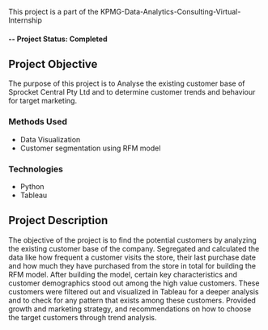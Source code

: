 
This project is a part of the KPMG-Data-Analytics-Consulting-Virtual-Internship

#### -- Project Status: Completed

## Project Objective
The purpose of this project is to	Analyse the existing customer base of Sprocket Central Pty Ltd and to determine customer trends and behaviour for target marketing.

### Methods Used
* Data Visualization
* Customer segmentation using RFM model

### Technologies
* Python
* Tableau

## Project Description
The objective of the project is to find the potential customers by analyzing the existing customer base of the company. Segregated and calculated the data like how frequent a customer visits the store, their last purchase date and how much they have purchased from the store in total for building the RFM model. 
After building the model, certain key characteristics and customer demographics stood out among the high value customers.
These customers were filtered out and visualized in Tableau for a deeper analysis and to check for any pattern that exists among these customers. Provided growth and marketing strategy, and recommendations on how to choose the target customers through trend analysis.


